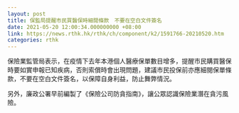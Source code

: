 ```yaml
---
layout: post
title: 保監局提醒市民買醫保時細閱條款　不要在空白文件簽名
date: 2021-05-20 12:00:34.000000000 +08:00
link: https://news.rthk.hk/rthk/ch/component/k2/1591766-20210520.htm
categories: rthk
---
```


保險業監管局表示，在疫情下去年本港個人醫療保單數目增多，提醒市民購買醫保時要如實申報已知疾病，否則索償時會出現問題，建議市民投保前亦應細閱保單條款，不要在空白文件簽名，以保障自身利益，防止舞弊情況。

另外，廉政公署早前編製了《保險公司防貪指南》，讓公眾認識保險業潛在貪污風險。
